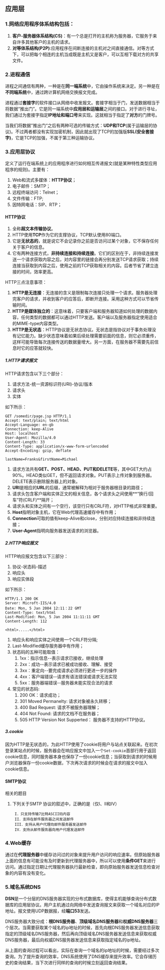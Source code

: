 ## 应用层

### 1.网络应用程序体系结构包括：

1. **客户-服务器体系结构(CS)**：有一个总是打开的主机称为服务器，它服务于来自许多其他客户的主机的请求。
2. **对等体系结构(P2P)**:应用程序在间断连接的主机对之间直接通信。对等方式下，可以把每个相连的主机当成既是主机又是客户，可以互相下载对方的共享文件。

### 2.进程通信

进程之间通信有两种，一种是在**同一端系统**中，它由操作系统来决定。另一种是在**不同端系统**中，通过跨计算机网络交换报文完成。

进程通过**套接字**的软件接口从网络中收发报文。套接字相当于门，发送数据相当于将数据“推出门”。它是同一端系统中**应用层和运输层**之间的接口。对于进行寻址，我们通过为套接字指定**IP地址和端口号**来实现。这就相当于指定了**对方**的门牌号。

当我们将数据”推出门“之后有两种可选的传输方式：**UDP和TCP**(属于运输层的协议)。不过两者都没有实现加密机制，因此就出现了TCP的加强版**SSL(安全套接字)**，它是TCP的加强，不属于第三种运输协议。

### 3.应用层协议

定义了运行在端系统上的应用程序进行如何相互传递报文(就是某种特性类型应用程序的规则)。主要有：

1. Web和流式多媒体：**HTTP协议**；
2. 电子邮件：SMTP；
3. 远程终端访问：Telnet；
4. 文件传输：FTP;
5. 因特网电话：SIP、RTP；

#### HTTP协议

1. 全称**超文本传输协议**。
2. HTTP使用**TCP**作为它的支撑协议，TCP默认使用80端口。
3. 它是**无状态的**，就是说它不会记录你之前是否访问过某个对象，它不保存任何关于客户的信息。
4. 它有两种连接方式，**非持续连接和持续连接**。它们的区别在于，非持续连接发送一个请求获取内容之后，对内容里的链接会再分别发送TCP请求获取；持续连接当获取到内容之后，使用之前的TCP获取相关的内容。后者节省了建立连接的时间，效率更高。

HTTP三点注意事项：

1. **HTTP是无连接**：无连接的含义是限制每次连接只处理一个请求。服务器处理完客户的请求，并收到客户的应答后，即断开连接。采用这种方式可以节省传输时间。
2. **HTTP是媒体独立的**：这意味着，只要客户端和服务器知道如何处理的数据内容，任何类型的数据都可以通过HTTP发送。客户端以及服务器指定使用适合的MIME-type内容类型。
3. **HTTP是无状态**：HTTP协议是无状态协议。无状态是指协议对于事务处理没有记忆能力。缺少状态意味着如果后续处理需要前面的信息，则它必须重传，这样可能导致每次连接传送的数据量增大。另一方面，在服务器不需要先前信息时它的应答就较快。

##### 1.HTTP请求报文

HTTP请求包含以下三个部分：

1. 请求方法-统一资源标识符(URI)-协议/版本
2. 请求头
3. 实体

如下所示：

    GET /somedir/page.jsp HTTP/1.1
    Accept: text/plain; text/html
    Accept-Language: en-gb
    Connection: keep-Alive
    Host: localhost
    User-Agent: Mozilla/4.0
    Content-Length: 33
    Content-Type: application/x-www-form-urlencoded
    Accept-Encoding: gzip, deflate
    
    lastName=Franks&firstName=Michael

1. 请求方法共有**GET、POST、HEAD、PUT和DELETE**等，其中GET大约占90%。HEAD类似GET，但不返回请求对象。PUT表示上传对象到服务器。DELETE表示删除服务器上的对象。
2. **URI**是相应的**URL**的后缀，通常被解释为相对于服务器根目录的路径；
3. 请求头包含客户端和实体正文的相关信息，各个请求头之间使用**“换行/回车”符(CRLF)**隔开；
4. 请求头和实体之间有一个空行，该空行只有CRLF符，对HTTP格式非常重要。
5. **Host**指明对象主机，它在Web代理高速缓存中有作用；
6. **Connection**可取的值有keep-Alive和close，分别对应持续连接和非持续连接；
7. **User-Agent**指明向服务器发送请求的浏览器。

##### 2.HTTP响应报文

HTTP响应报文包含以下三部分：

1. 协议-状态码-描述
2. 响应头
3. 响应实体段

如下所示：

    HTTP/1.1 200 OK
    Server: Microft-IIS/4.0
    Date: Mon, 5 Jan 2004 12:11：22 GMT
    Content-Type: text/html
    Last-Modified: Mon, 5 Jan 2004 11:11:11 GMT
    Content-Length: 112

    <html>.....</html>

1. 响应头和响应实体之间使用一个CRLF符分隔;
2. Last-Modified缓存服务器中有作用；
3. 状态码的五种可能取值：
	1. 1xx：指示信息--表示请求已接收，继续处理
	2. 2xx：成功--表示请求已被成功接收、理解、接受
	3. 3xx：重定向--要完成请求必须进行更进一步的操作
	4. 4xx：客户端错误--请求有语法错误或请求无法实现
	5. 5xx：服务器端错误--服务器未能实现合法的请求
3. 常见的状态码:
	1. 200 OK：请求成功；
	2. 301 Moved Permanelty: 请求对象被永久转移；
	3. 400 Bad Request: 请求不被服务器理解；
	4. 404 Not Found: 请求的文档不在服务器；
	5. 505 HTTP Version Not Supperted： 服务器不支持的HTTP协议。

##### 3.cookie

因为HTTP是无状态的，为此HTTP使用了cookie将用户与站点关联起来。在初次登录某站点的时候，服务器会在响应报文中加入一个`Set-cookie`首部行用于返回cookie信息，同时服务器本身也保存了一份cookie信息；当获取到请求的时候用户浏览器保存一份cookie数据，下次再次请求的时候会在请求的报文中加入cookie信息。

#### SMTP协议

相关的题目

1. 下列关于SMTP 协议的叙述中，正确的是（仅I、II和IV）

		I．只支持传输7比特ASCII码内容 
		II．支持在邮件服务器之间发送邮件 
		III．支持从用户代理向邮件服务器发送邮件 
		IV．支持从邮件服务器向用户代理发送邮件 

### 4.Web缓存

通过在**代理服务器**中缓存访问过的对象来提升用户访问的响应速率。但原始服务器上面的信息有可能没有及时更新到代理服务器中，所以可以使用**条件GET**来进行访问。通过指定日期让代理服务器执行最新检查，即向原始服务器发送信息检查对象的内容有没有变化。

### 5.域名系统DNS

**DSN**是一个分层的DNS服务器实现的分布式数据库，使得主机能够查询分布式数据库的应用层协议。用户主机通过向网络中发送查询报文来获取一个域名对应的IP地址。报文使用UDP数据报，经**端口53**发送。

DNS服务器大致分成：**根DNS服务器**、**顶级域名DNS服务器**和**权威DNS服务器**三个层次。当需要获取某个域名的ip地址的时候，首先向根DNS服务器发送信息获取指定的顶级域名DNS服务器，然后再向顶级域名DNS服务器发送信息来获取权威DNS服务器，最后向权威DNS服务器发送信息来获取指定域名的ip地址。

从上面的查询过程可以看出，实际在查询一个域名的ip地址的时候，需要经过多次查询。为了提升查询的效率，DNS系统使用了DNS缓存来提升效率。它会存储历史的查询结果，当下次进行同样的查询的时候立刻返回查询结果。




